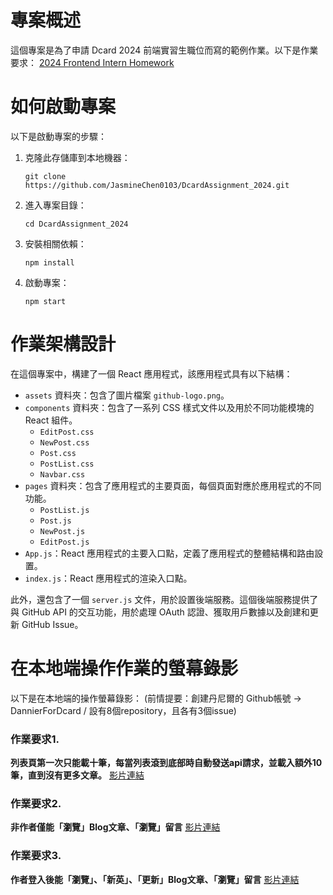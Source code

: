 # 專案概述

這個專案是為了申請 Dcard 2024 前端實習生職位而寫的範例作業。以下是作業要求：
[2024 Frontend Intern Homework](https://drive.google.com/file/d/1TYiTdtrtISkT25AULbycKipaX8yveBmN/view?usp=sharing)

# 如何啟動專案

以下是啟動專案的步驟：

1. 克隆此存儲庫到本地機器：

    ```
    git clone https://github.com/JasmineChen0103/DcardAssignment_2024.git
    ```

2. 進入專案目錄：

    ```
    cd DcardAssignment_2024
    ```

3. 安裝相關依賴：

    ```
    npm install
    ```

4. 啟動專案：

    ```
    npm start
    ```
    

# 作業架構設計

在這個專案中，構建了一個 React 應用程式，該應用程式具有以下結構：

- `assets` 資料夾：包含了圖片檔案 `github-logo.png`。
- `components` 資料夾：包含了一系列 CSS 樣式文件以及用於不同功能模塊的 React 組件。
  - `EditPost.css`
  - `NewPost.css`
  - `Post.css`
  - `PostList.css`
  - `Navbar.css`
- `pages` 資料夾：包含了應用程式的主要頁面，每個頁面對應於應用程式的不同功能。
  - `PostList.js`
  - `Post.js`
  - `NewPost.js`
  - `EditPost.js`
- `App.js`：React 應用程式的主要入口點，定義了應用程式的整體結構和路由設置。
- `index.js`：React 應用程式的渲染入口點。

此外，還包含了一個 `server.js` 文件，用於設置後端服務。這個後端服務提供了與 GitHub API 的交互功能，用於處理 OAuth 認證、獲取用戶數據以及創建和更新 GitHub Issue。

# 在本地端操作作業的螢幕錄影

以下是在本地端的操作螢幕錄影：
(前情提要：創建丹尼爾的 Github帳號 -> DannierForDcard / 設有8個repository，且各有3個issue)

### 作業要求1. 
**列表頁第一次只能載十筆，每當列表滾到底部時自動發送api請求，並載入額外10筆，直到沒有更多文章。**
   [影片連結](https://drive.google.com/file/d/1KXofeQOaGqz5qMc4NmtZl_S_eWc8X9M9/view?usp=sharing)

### 作業要求2. 
**非作者僅能「瀏覽」Blog文章、「瀏覽」留言**
   [影片連結](https://drive.google.com/file/d/1pvJ82TfKU3tmV4lMIU0MNUHRsViIlPEb/view?usp=sharing)

### 作業要求3. 
**作者登入後能「瀏覽」、「新英」、「更新」Blog文章、「瀏覽」留言**
   [影片連結](https://drive.google.com/file/d/101M_1cE0EttV-EtHhdK_tElragE3ofmK/view?usp=sharing)


